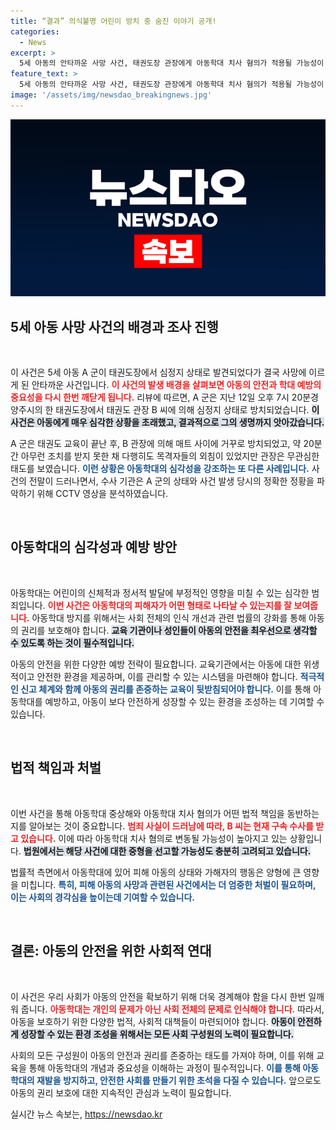 ```yaml
---
title: “결과” 의식불명 어린이 방치 중 숨진 이야기 공개!
categories:
  - News
excerpt: >
  5세 아동의 안타까운 사망 사건, 태권도장 관장에게 아동학대 치사 혐의가 적용될 가능성이 커졌다. 방치와 외면의 연속 속에서 벌어진 비극, 진실이 밝혀질까? 클릭해 더 알아보세요!
feature_text: >
  5세 아동의 안타까운 사망 사건, 태권도장 관장에게 아동학대 치사 혐의가 적용될 가능성이 커졌다. 방치와 외면의 연속 속에서 벌어진 비극, 진실이 밝혀질까? 클릭해 더 알아보세요!
image: '/assets/img/newsdao_breakingnews.jpg'
---
```


<p><img src="/assets/img/newsdao_breakingnews.jpg" alt="implanttips 속보" /></p>

<h2 data-ke-size="size26">5세 아동 사망 사건의 배경과 조사 진행</h2>

<p data-ke-size="size16">&nbsp;</p>

<p>이 사건은 5세 아동 A 군이 태권도장에서 심정지 상태로 발견되었다가 결국 사망에 이르게 된 안타까운 사건입니다. <b><span style="color: #ee2323;">이 사건의 발생 배경을 살펴보면 아동의 안전과 학대 예방의 중요성을 다시 한번 깨닫게 됩니다.</span></b> 리뷰에 따르면, A 군은 지난 12일 오후 7시 20분경 양주시의 한 태권도장에서 태권도 관장 B 씨에 의해 심정지 상태로 방치되었습니다. <b><span style="background-color: #21538527;">이 사건은 아동에게 매우 심각한 상황을 초래했고, 결과적으로 그의 생명까지 앗아갔습니다.</span></b></p>

<p>A 군은 태권도 교육이 끝난 후, B 관장에 의해 매트 사이에 거꾸로 방치되었고, 약 20분간 아무런 조치를 받지 못한 채 다행히도 목격자들의 외침이 있었지만 관장은 무관심한 태도를 보였습니다. <b><span style="color: #1a5490;">이런 상황은 아동학대의 심각성을 강조하는 또 다른 사례입니다.</span></b> 사건의 전말이 드러나면서, 수사 기관은 A 군의 상태와 사건 발생 당시의 정확한 정황을 파악하기 위해 CCTV 영상을 분석하였습니다.</p>

<p data-ke-size="size16">&nbsp;</p>

<h2 data-ke-size="size26">아동학대의 심각성과 예방 방안</h2>

<p data-ke-size="size16">&nbsp;</p>

<p>아동학대는 어린이의 신체적과 정서적 발달에 부정적인 영향을 미칠 수 있는 심각한 범죄입니다. <b><span style="color: #ee2323;">이번 사건은 아동학대의 피해자가 어떤 형태로 나타날 수 있는지를 잘 보여줍니다.</span></b> 아동학대 방지를 위해서는 사회 전체의 인식 개선과 관련 법률의 강화를 통해 아동의 권리를 보호해야 합니다. <b><span style="background-color: #21538527;">교육 기관이나 성인들이 아동의 안전을 최우선으로 생각할 수 있도록 하는 것이 필수적입니다.</span></b></p>

<p>아동의 안전을 위한 다양한 예방 전략이 필요합니다. 교육기관에서는 아동에 대한 위생적이고 안전한 환경을 제공하며, 이를 관리할 수 있는 시스템을 마련해야 합니다. <b><span style="color: #1a5490;">적극적인 신고 체계와 함께 아동의 권리를 존중하는 교육이 뒷받침되어야 합니다.</span></b> 이를 통해 아동학대를 예방하고, 아동이 보다 안전하게 성장할 수 있는 환경을 조성하는 데 기여할 수 있습니다.</p>

<p data-ke-size="size16">&nbsp;</p>

<h2 data-ke-size="size26">법적 책임과 처벌</h2>

<p data-ke-size="size16">&nbsp;</p>

<p>이번 사건을 통해 아동학대 중상해와 아동학대 치사 혐의가 어떤 법적 책임을 동반하는지를 알아보는 것이 중요합니다. <b><span style="color: #ee2323;">범죄 사실이 드러남에 따라, B 씨는 현재 구속 수사를 받고 있습니다.</span></b> 이에 따라 아동학대 치사 혐의로 변동될 가능성이 높아지고 있는 상황입니다. <b><span style="background-color: #21538527;">법원에서는 해당 사건에 대한 중형을 선고할 가능성도 충분히 고려되고 있습니다.</span></b></p>

<p>법률적 측면에서 아동학대에 있어 피해 아동의 상태와 가해자의 행동은 양형에 큰 영향을 미칩니다. <b><span style="color: #1a5490;">특히, 피해 아동의 사망과 관련된 사건에서는 더 엄중한 처벌이 필요하며, 이는 사회의 경각심을 높이는데 기여할 수 있습니다.</span></b></p>

<p data-ke-size="size16">&nbsp;</p>

<h2 data-ke-size="size26">결론: 아동의 안전을 위한 사회적 연대</h2>

<p data-ke-size="size16">&nbsp;</p>

<p>이 사건은 우리 사회가 아동의 안전을 확보하기 위해 더욱 경계해야 함을 다시 한번 일깨워 줍니다. <b><span style="color: #ee2323;">아동학대는 개인의 문제가 아닌 사회 전체의 문제로 인식해야 합니다.</span></b> 따라서, 아동을 보호하기 위한 다양한 법적, 사회적 대책들이 마련되어야 합니다. <b><span style="background-color: #21538527;">아동이 안전하게 성장할 수 있는 환경 조성을 위해서는 모든 사회 구성원의 노력이 필요합니다.</span></b></p>

<p>사회의 모든 구성원이 아동의 안전과 권리를 존중하는 태도를 가져야 하며, 이를 위해 교육을 통해 아동학대의 개념과 중요성을 이해하는 과정이 필수적입니다. <b><span style="color: #1a5490;">이를 통해 아동학대의 재발을 방지하고, 안전한 사회를 만들기 위한 초석을 다질 수 있습니다.</span></b> 앞으로도 아동의 권리 보호에 대한 지속적인 관심과 노력이 필요합니다.</p>
실시간 뉴스 속보는, <a href="https://newsdao.kr" rel="dofollow">https://newsdao.kr</a>


